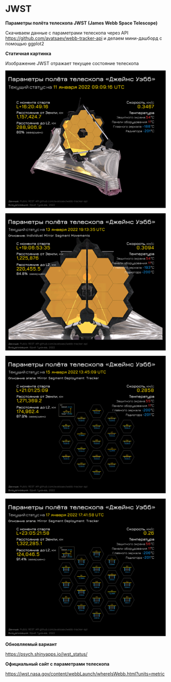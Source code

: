 # JWST

**Параметры полёта телескопа JWST (James Webb Space Telescope)**

Скачиваем данные с параметрами телескопа через API <https://github.com/avatsaev/webb-tracker-api> и делаем мини-дашборд с помощью ggplot2

**Статичная картинка**

Изображение JWST отражает текущее состояние телескопа

![](james_webb_status.png)

![](james_webb_status_01.png)

![](james_webb_status_02.png)

![](james_webb_status_03.png)

**Обновляемый вариант**

<https://psych.shinyapps.io/jwst_status/>

**Официальный сайт с параметрами телескопа**

<https://jwst.nasa.gov/content/webbLaunch/whereIsWebb.html?units=metric>
